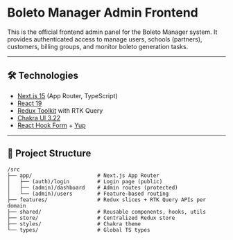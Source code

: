 # Boleto Manager Admin Frontend

This is the official frontend admin panel for the Boleto Manager system. It provides authenticated access to manage users, schools (partners), customers, billing groups, and monitor boleto generation tasks.

---

## 🛠️ Technologies

- [Next.js 15](https://nextjs.org/) (App Router, TypeScript)
- [React 19](https://react.dev/)
- [Redux Toolkit](https://redux-toolkit.js.org/) with RTK Query
- [Chakra UI 3.22](https://chakra-ui.com/)
- [React Hook Form](https://react-hook-form.com/) + [Yup](https://github.com/jquense/yup)

---

## 📁 Project Structure

```
/src
├── app/                     # Next.js App Router
│   ├── (auth)/login         # Login page (public)
│   ├── (admin)/dashboard    # Admin routes (protected)
│   └── (admin)/users        # Feature-based routing
├── features/                # Redux slices + RTK Query APIs per domain
├── shared/                  # Reusable components, hooks, utils
├── store/                   # Centralized Redux store
├── styles/                  # Chakra theme
└── types/                   # Global TS types
```
